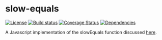 # slow-equals

  [![License][license-img]][license-url]
  [![Build status][travis-img]][travis-url]
  [![Coverage Status][coverage-img]][coverage-url]
  [![Dependencies][david-img]][david-url]

A Javascript implementation of the slowEquals function discussed [here](https://crackstation.net/hashing-security.htm#slowequals).

[travis-img]: https://travis-ci.org/tommmas/slow-equals.svg?branch=master
[travis-url]: https://travis-ci.org/tommmas/slow-equals
[license-img]: https://img.shields.io/badge/license-MIT-green.svg
[license-url]: LICENSE
[david-img]: https://david-dm.org/tommmas/slow-equals.svg
[david-url]: https://david-dm.org/tommmas/slow-equals
[coverage-img]: https://coveralls.io/repos/tommmas/slow-equals/badge.svg
[coverage-url]: https://coveralls.io/r/tommmas/slow-equals
